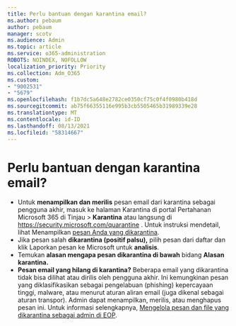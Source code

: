 ```yaml
---
title: Perlu bantuan dengan karantina email?
ms.author: pebaum
author: pebaum
manager: scotv
ms.audience: Admin
ms.topic: article
ms.service: o365-administration
ROBOTS: NOINDEX, NOFOLLOW
localization_priority: Priority
ms.collection: Adm_O365
ms.custom:
- "9002531"
- "5679"
ms.openlocfilehash: f1b7dc5a648e2782ce0350cf75c0f4f0980b418d
ms.sourcegitcommit: ab75f66355116e995b3cb5505465b31989339e28
ms.translationtype: MT
ms.contentlocale: id-ID
ms.lasthandoff: 08/13/2021
ms.locfileid: "58314667"
---
```

# <a name="need-help-with-email-quarantine"></a>Perlu bantuan dengan karantina email?

- Untuk **menampilkan dan merilis** pesan email dari karantina  sebagai pengguna akhir, masuk ke  halaman Karantina di portal Pertahanan Microsoft 365 di Tinjau \> **Karantina** atau langsung di <https://security.microsoft.com/quarantine> . Untuk instruksi mendetail, lihat Menampilkan [pesan Anda yang dikarantina](https://docs.microsoft.com/microsoft-365/security/office-365-security/find-and-release-quarantined-messages-as-a-user#view-your-quarantined-messages).
- Jika pesan salah **dikarantina (positif palsu),** pilih pesan dari daftar dan klik Laporkan pesan ke Microsoft untuk **analisis**.
- Temukan **alasan mengapa pesan dikarantina di bawah** bidang **Alasan karantina.**
- **Pesan email yang hilang di karantina?** Beberapa email yang dikarantina tidak bisa dilihat atau dirilis oleh pengguna akhir. Ini kemungkinan pesan yang diklasifikasikan sebagai pengelabuan (phishing) kepercayaan tinggi, malware, atau menurut aturan aliran email (juga dikenal sebagai aturan transpor). Admin dapat menampilkan, merilis, atau menghapus pesan ini. Untuk informasi selengkapnya, [Mengelola pesan dan file yang dikarantina sebagai admin di EOP](https://docs.microsoft.com/microsoft-365/security/office-365-security/manage-quarantined-messages-and-files).
